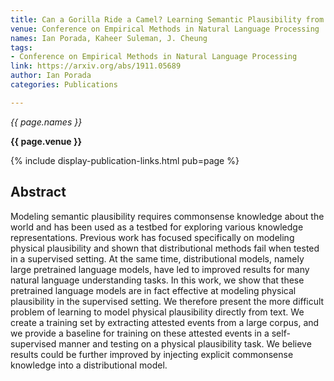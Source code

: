 ```yaml
---
title: Can a Gorilla Ride a Camel? Learning Semantic Plausibility from Text
venue: Conference on Empirical Methods in Natural Language Processing
names: Ian Porada, Kaheer Suleman, J. Cheung
tags:
- Conference on Empirical Methods in Natural Language Processing
link: https://arxiv.org/abs/1911.05689
author: Ian Porada
categories: Publications

---
```


*{{ page.names }}*

**{{ page.venue }}**

{% include display-publication-links.html pub=page %}

## Abstract

Modeling semantic plausibility requires commonsense knowledge about the world and has been used as a testbed for exploring various knowledge representations. Previous work has focused specifically on modeling physical plausibility and shown that distributional methods fail when tested in a supervised setting. At the same time, distributional models, namely large pretrained language models, have led to improved results for many natural language understanding tasks. In this work, we show that these pretrained language models are in fact effective at modeling physical plausibility in the supervised setting. We therefore present the more difficult problem of learning to model physical plausibility directly from text. We create a training set by extracting attested events from a large corpus, and we provide a baseline for training on these attested events in a self-supervised manner and testing on a physical plausibility task. We believe results could be further improved by injecting explicit commonsense knowledge into a distributional model.